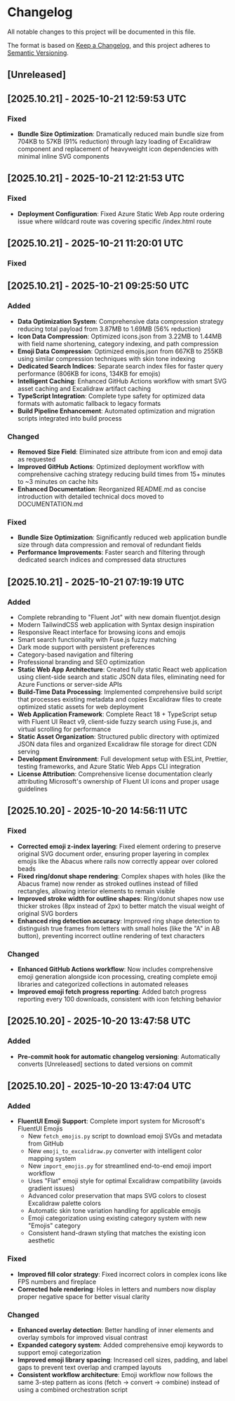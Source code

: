# Changelog

All notable changes to this project will be documented in this file.

The format is based on [Keep a Changelog](https://keepachangelog.com/en/1.0.0/),
and this project adheres to [Semantic Versioning](https://semver.org/spec/v2.0.0.html).

## [Unreleased]

## [2025.10.21] - 2025-10-21 12:59:53 UTC


### Fixed
- **Bundle Size Optimization**: Dramatically reduced main bundle size from 704KB to 57KB (91% reduction) through lazy loading of Excalidraw component and replacement of heavyweight icon dependencies with minimal inline SVG components

## [2025.10.21] - 2025-10-21 12:21:53 UTC


### Fixed
- **Deployment Configuration**: Fixed Azure Static Web App route ordering issue where wildcard route was covering specific /index.html route

## [2025.10.21] - 2025-10-21 11:20:01 UTC


### Fixed

## [2025.10.21] - 2025-10-21 09:25:50 UTC


### Added
- **Data Optimization System**: Comprehensive data compression strategy reducing total payload from 3.87MB to 1.69MB (56% reduction)
- **Icon Data Compression**: Optimized icons.json from 3.22MB to 1.44MB with field name shortening, category indexing, and path compression
- **Emoji Data Compression**: Optimized emojis.json from 667KB to 255KB using similar compression techniques with skin tone indexing
- **Dedicated Search Indices**: Separate search index files for faster query performance (806KB for icons, 134KB for emojis)
- **Intelligent Caching**: Enhanced GitHub Actions workflow with smart SVG asset caching and Excalidraw artifact caching
- **TypeScript Integration**: Complete type safety for optimized data formats with automatic fallback to legacy formats
- **Build Pipeline Enhancement**: Automated optimization and migration scripts integrated into build process

### Changed
- **Removed Size Field**: Eliminated size attribute from icon and emoji data as requested
- **Improved GitHub Actions**: Optimized deployment workflow with comprehensive caching strategy reducing build times from 15+ minutes to ~3 minutes on cache hits
- **Enhanced Documentation**: Reorganized README.md as concise introduction with detailed technical docs moved to DOCUMENTATION.md

### Fixed
- **Bundle Size Optimization**: Significantly reduced web application bundle size through data compression and removal of redundant fields
- **Performance Improvements**: Faster search and filtering through dedicated search indices and compressed data structures

## [2025.10.21] - 2025-10-21 07:19:19 UTC


### Added
- Complete rebranding to "Fluent Jot" with new domain fluentjot.design
- Modern TailwindCSS web application with Syntax design inspiration
- Responsive React interface for browsing icons and emojis
- Smart search functionality with Fuse.js fuzzy matching
- Dark mode support with persistent preferences
- Category-based navigation and filtering
- Professional branding and SEO optimization
- **Static Web App Architecture**: Created fully static React web application using client-side search and static JSON data files, eliminating need for Azure Functions or server-side APIs
- **Build-Time Data Processing**: Implemented comprehensive build script that processes existing metadata and copies Excalidraw files to create optimized static assets for web deployment
- **Web Application Framework**: Complete React 18 + TypeScript setup with Fluent UI React v9, client-side fuzzy search using Fuse.js, and virtual scrolling for performance
- **Static Asset Organization**: Structured public directory with optimized JSON data files and organized Excalidraw file storage for direct CDN serving
- **Development Environment**: Full development setup with ESLint, Prettier, testing frameworks, and Azure Static Web Apps CLI integration
- **License Attribution**: Comprehensive license documentation clearly attributing Microsoft's ownership of Fluent UI icons and proper usage guidelines

## [2025.10.20] - 2025-10-20 14:56:11 UTC


### Fixed
- **Corrected emoji z-index layering**: Fixed element ordering to preserve original SVG document order, ensuring proper layering in complex emojis like the Abacus where rails now correctly appear over colored beads
- **Fixed ring/donut shape rendering**: Complex shapes with holes (like the Abacus frame) now render as stroked outlines instead of filled rectangles, allowing interior elements to remain visible
- **Improved stroke width for outline shapes**: Ring/donut shapes now use thicker strokes (8px instead of 2px) to better match the visual weight of original SVG borders
- **Enhanced ring detection accuracy**: Improved ring shape detection to distinguish true frames from letters with small holes (like the "A" in AB button), preventing incorrect outline rendering of text characters

### Changed
- **Enhanced GitHub Actions workflow**: Now includes comprehensive emoji generation alongside icon processing, creating complete emoji libraries and categorized collections in automated releases
- **Improved emoji fetch progress reporting**: Added batch progress reporting every 100 downloads, consistent with icon fetching behavior

## [2025.10.20] - 2025-10-20 13:47:58 UTC


### Added
- **Pre-commit hook for automatic changelog versioning**: Automatically converts [Unreleased] sections to dated versions on commit

## [2025.10.20] - 2025-10-20 13:47:04 UTC


### Added
- **FluentUI Emoji Support**: Complete import system for Microsoft's FluentUI Emojis
  - New `fetch_emojis.py` script to download emoji SVGs and metadata from GitHub
  - New `emoji_to_excalidraw.py` converter with intelligent color mapping system
  - New `import_emojis.py` for streamlined end-to-end emoji import workflow
  - Uses "Flat" emoji style for optimal Excalidraw compatibility (avoids gradient issues)
  - Advanced color preservation that maps SVG colors to closest Excalidraw palette colors
  - Automatic skin tone variation handling for applicable emojis
  - Emoji categorization using existing category system with new "Emojis" category
  - Consistent hand-drawn styling that matches the existing icon aesthetic

### Fixed
- **Improved fill color strategy**: Fixed incorrect colors in complex icons like FPS numbers and fireplace
- **Corrected hole rendering**: Holes in letters and numbers now display proper negative space for better visual clarity

### Changed
- **Enhanced overlay detection**: Better handling of inner elements and overlay symbols for improved visual contrast
- **Expanded category system**: Added comprehensive emoji keywords to support emoji categorization
- **Improved emoji library spacing**: Increased cell sizes, padding, and label gaps to prevent text overlap and cramped layouts
- **Consistent workflow architecture**: Emoji workflow now follows the same 3-step pattern as icons (fetch → convert → combine) instead of using a combined orchestration script
